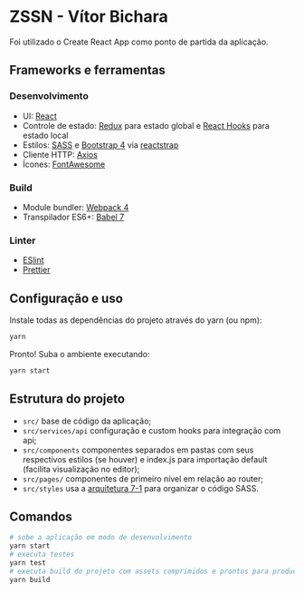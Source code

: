 # ZSSN - Vítor Bichara

Foi utilizado o Create React App como ponto de partida da aplicação.

## Frameworks e ferramentas
### Desenvolvimento
* UI: [React](https://reactjs.org/)
* Controle de estado: [Redux]() para estado global e [React Hooks](https://reactjs.org/docs/hooks-intro.html) para estado local
* Estilos: [SASS](https://sass-lang.com/) e [Bootstrap 4](https://getbootstrap.com/) via [reactstrap](https://reactstrap.github.io/)
* Cliente HTTP: [Axios](https://github.com/axios/axios)
* Ícones: [FontAwesome](https://fontawesome.com/)

### Build
* Module bundler: [Webpack 4](https://webpack.js.org/)
* Transpilador ES6+: [Babel 7](https://babeljs.io/)

### Linter
* [ESlint](https://eslint.org/)
* [Prettier](https://github.com/prettier/prettier)

## Configuração e uso

Instale todas as dependências do projeto através do yarn (ou npm):

```sh
yarn
```

Pronto! Suba o ambiente executando:

```sh
yarn start
```

## Estrutura do projeto

* `src/` base de código da aplicação;
* `src/services/api` configuração e custom hooks para integração com api;
* `src/components` componentes separados em pastas com seus respectivos estilos (se houver) e index.js para importação default (facilita visualização no editor);
* `src/pages/` componentes de primeiro nível em relação ao router;
* `src/styles` usa a [arquitetura 7-1](https://sass-guidelin.es/#the-7-1-pattern) para organizar o código SASS.

## Comandos

```sh
# sobe a aplicação em modo de desenvolvimento
yarn start
# executa testes
yarn test
# executa build do projeto com assets comprimidos e prontos para produção
yarn build 
```